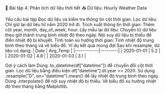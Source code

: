 📝 Bài tập 4: Phân tích dữ liệu thời tiết
📥 Dữ liệu: Hourly Weather Data

Yêu cầu bài tập
Đọc dữ liệu và kiểm tra thông tin cột thời gian.
Lọc dữ liệu: Chỉ giữ lại dữ liệu từ năm 2020 trở đi.
Trích xuất thông tin thời gian: Thêm cột year, month, day_of_week, hour.
Lấy mẫu lại dữ liệu: Chuyển từ dữ liệu theo giờ thành trung bình nhiệt độ theo ngày.
Nội suy dữ liệu bị thiếu để điền nhiệt độ bị khuyết.
Tính toán xu hướng thời gian: Tính nhiệt độ trung bình theo tháng và vẽ biểu đồ.
Ví dụ kết quả mong đợi
Sau khi resample, dữ liệu có dạng: | Date | Avg_Temp | |------------|---------| | 2020-01-01 | 5.2 | | 2020-01-02 | 4.8 | | 2020-01-03 | 3.1 |

Gợi ý cách làm
Dùng .to_datetime(df["datetime"]) để chuyển đổi cột thời gian.
Lọc dữ liệu bằng điều kiện df["datetime"].dt.year >= 2020.
Sử dụng .resample("D", on="datetime").mean() để lấy nhiệt độ trung bình theo ngày.
Dùng .interpolate() để nội suy nhiệt độ bị thiếu.
Vẽ biểu đồ xu hướng nhiệt độ theo tháng bằng Matplotlib.
